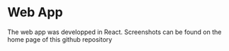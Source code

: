 # Web App

The web app was developped in React. Screenshots can be found on the home page of this github repository
